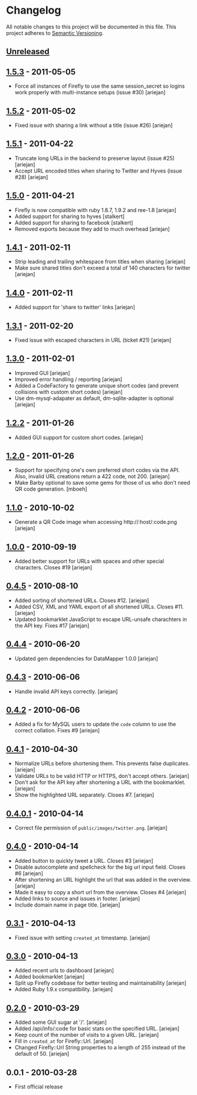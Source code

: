 # Changelog

All notable changes to this project will be documented in this file.
This project adheres to [Semantic Versioning](http://semver.org/).

## [Unreleased]


## [1.5.3] - 2011-05-05

 * Force all instances of Firefly to use the same session_secret so logins work properly with multi-instance setups (issue #30) [ariejan]

## [1.5.2] - 2011-05-02

 * Fixed issue with sharing a link without a title (issue #26) [ariejan]

## [1.5.1] - 2011-04-22

 * Truncate long URLs in the backend to preserve layout (issue #25) [ariejan]
 * Accept URL encoded titles when sharing to Twitter and Hyves (issue #28) [ariejan]

## [1.5.0] - 2011-04-21

 * Firefly is now compatible with ruby 1.8.7, 1.9.2 and ree-1.8 [ariejan]
 * Added support for sharing to hyves [stalkert]
 * Added support for sharing to facebook [stalkert]
 * Removed exports because they add to much overhead [ariejan]

## [1.4.1] - 2011-02-11

 * Strip leading and trailing whitespace from titles when sharing [ariejan]
 * Make sure shared titles don't exceed a total of 140 characters for twitter [ariejan]

## [1.4.0] - 2011-02-11

 * Added support for 'share to twitter' links [ariejan]

## [1.3.1] - 2011-02-20

 * Fixed issue with escaped characters in URL (ticket #21) [ariejan]

## [1.3.0] - 2011-02-01

 * Improved GUI [ariejan]
 * Improved error handling / reporting [ariejan]
 * Added a CodeFactory to generate unique short codes (and prevent collisions with custom short codes) [ariejan]
 * Use dm-mysql-adapater as default, dm-sqlite-adapter is optional [ariejan]

## [1.2.2] - 2011-01-26

 * Added GUI support for custom short codes. [ariejan]

## [1.2.0] - 2011-01-26

 * Support for specifying one's own preferred short codes via the API. Also, invalid URL creations return a 422 code, not 200. [ariejan]
 * Make Barby optional to save some gems for those of us who don't need QR code generation. [mboeh]

## [1.1.0] - 2010-10-02

 * Generate a QR Code image when accessing http://:host/:code.png [ariejan]

## [1.0.0] - 2010-09-19

 * Added better support for URLs with spaces and other special characters. Closes #19 [ariejan]

## [0.4.5] - 2010-08-10

 * Added sorting of shortened URLs. Closes #12. [ariejan]
 * Added CSV, XML and YAML export of all shortened URLs. Closes #11. [ariejan]
 * Updated bookmarklet JavaScript to escape URL-unsafe charachters in the API key. Fixes #17 [ariejan]

## [0.4.4] - 2010-06-20

 * Updated gem dependencies for DataMapper 1.0.0 [ariejan]

## [0.4.3] - 2010-06-06 

 * Handle invalid API keys correctly. [ariejan]

## [0.4.2] - 2010-06-06 

 * Added a fix for MySQL users to update the `code` column to use the correct collation. Fixes #9 [ariejan]

## [0.4.1] - 2010-04-30

 * Normalize URLs before shortening them. This prevents false duplicates. [ariejan]
 * Validate URLs to be valid HTTP or HTTPS, don't accept others. [ariejan]
 * Don't ask for the API key after shortening a URL with the bookmarklet. [ariejan]
 * Show the highlighted URL separately. Closes #7. [ariejan]

## [0.4.0.1] - 2010-04-14

 * Correct file permission of `public/images/twitter.png`. [ariejan]

## [0.4.0] - 2010-04-14

 * Added button to quickly tweet a URL. Closes #3 [ariejan]
 * Disable autocomplete and spellcheck for the big url input field. Closes #6 [ariejan]
 * After shortening an URL highlight the url that was added in the overview. [ariejan]
 * Made it easy to copy a short url from the overview. Closes #4 [ariejan]
 * Added links to source and issues in footer. [ariejan]
 * Include domain name in page title. [ariejan]

## [0.3.1] - 2010-04-13

 * Fixed issue with setting `created_at` timestamp. [ariejan]

## [0.3.0] - 2010-04-13

 * Added recent urls to dashboard [ariejan]
 * Added bookmarklet [ariejan]
 * Split up Firefly codebase for better testing and maintainability [ariejan]
 * Added Ruby 1.9.x compatibility. [ariejan]

## [0.2.0] - 2010-03-29 
  
 * Added some GUI sugar at '/'. [ariejan]
 * Added /api/info/:code for basic stats on the specified URL. [ariejan]
 * Keep count of the number of visits to a given URL. [ariejan]
 * Fill in `created_at` for Firefly::Url. [ariejan]
 * Changed Firefly::Url String properties to a length of 255 instead of the default of 50. [ariejan]

## 0.0.1 - 2010-03-28

 * First official release

[Unreleased]: https://github.com/ariejan/firefly/compare/v1.5.3...HEAD
[1.5.3]: https://github.com/ariejan/firefly/compare/v1.5.2...v1.5.3
[1.5.2]: https://github.com/ariejan/firefly/compare/v1.5.1...v1.5.2
[1.5.1]: https://github.com/ariejan/firefly/compare/v1.5.0...v1.5.1
[1.5.0]: https://github.com/ariejan/firefly/compare/v1.4.1...v1.5.0
[1.4.1]: https://github.com/ariejan/firefly/compare/v1.4.0...v1.4.1
[1.4.0]: https://github.com/ariejan/firefly/compare/v1.3.1...v1.4.0
[1.3.1]: https://github.com/ariejan/firefly/compare/v1.3.0...v1.3.1
[1.3.0]: https://github.com/ariejan/firefly/compare/v1.2.2...v1.3.0
[1.2.2]: https://github.com/ariejan/firefly/compare/v1.2.0...v1.2.2
[1.2.0]: https://github.com/ariejan/firefly/compare/v1.1.0...v1.2.0
[1.1.0]: https://github.com/ariejan/firefly/compare/v1.0.1...v1.1.0
[1.0.1]: https://github.com/ariejan/firefly/compare/v1.0.0...v1.0.1
[1.0.0]: https://github.com/ariejan/firefly/compare/v0.4.5...v1.0.0
[0.4.5]: https://github.com/ariejan/firefly/compare/v0.4.4...v0.4.5
[0.4.4]: https://github.com/ariejan/firefly/compare/v0.4.3...v0.4.4
[0.4.3]: https://github.com/ariejan/firefly/compare/v0.4.2...v0.4.3
[0.4.2]: https://github.com/ariejan/firefly/compare/v0.4.1...v0.4.2
[0.4.1]: https://github.com/ariejan/firefly/compare/v0.4.0.1...v0.4.1
[0.4.0.1]: https://github.com/ariejan/firefly/compare/v0.4.0...v0.4.0.1
[0.4.0]: https://github.com/ariejan/firefly/compare/v0.3.1...v0.4.0
[0.3.1]: https://github.com/ariejan/firefly/compare/v0.3.0...v0.3.1
[0.3.0]: https://github.com/ariejan/firefly/compare/v0.2.0...v0.3.0
[0.2.0]: https://github.com/ariejan/firefly/compare/v0.1.0...v0.2.0
[0.1.0]: https://github.com/ariejan/firefly/compare/v0.0.2...v0.1.0
[0.0.2]: https://github.com/ariejan/firefly/compare/v0.0.1...v0.0.2

